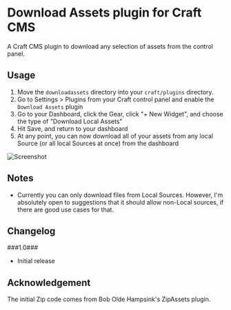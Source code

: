 # Download Assets plugin for Craft CMS

A Craft CMS plugin to download any selection of assets from the control panel.

## Usage
1. Move the `downloadassets` directory into your `craft/plugins` directory.
2. Go to Settings &gt; Plugins from your Craft control panel and enable the `Download Assets` plugin
3. Go to your Dashboard, click the Gear, click "+ New Widget", and choose the type of "Download Local Assets"
4. Hit Save, and return to your dashboard
5. At any point, you can now download all of your assets from any local Source (or all local Sources at once) from the dashboard

![Screenshot](https://raw.githubusercontent.com/mattstauffer/craftcms-downloadAssets/master/downloadassets-in-action.png)

## Notes
- Currently you can only download files from Local Sources. However, I'm absolutely open to suggestions that it should allow non-Local sources, if there are good use cases for that.

## Changelog
###1.0###
 - Initial release

## Acknowledgement
The initial Zip code comes from Bob Olde Hampsink's ZipAssets plugin.
